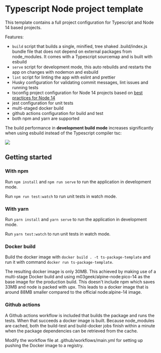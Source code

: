 # Typescript Node project template

This template contains a full project configuration for Typescript and Node 14 based projects.

Features:

- `build` script that builds a single, minified, tree shaked .build/index.js bundle file that does not depend on external packages from node_modules. It comes with a Typescript sourcemap and is built with esbuild
- `serve` script for development mode, this auto rebuilds and restarts the app on changes with nodemon and esbuild
- `lint` script for linting the app with eslint and prettier
- Husky configuration for validating commit messages, lint issues and running tests
- tsconfig project configuration for Node 14 projects based on [best practices for Node 14](https://github.com/tsconfig/bases/blob/main/bases/node14.json)
- jest configuration for unit tests
- multi-staged docker build
- github actions configuration for build and test
- both npm and yarn are supported

The build performance in **development build mode** increases significantly when using esbuild instead of the Typescript compiler tsc:

![](https://user-images.githubusercontent.com/994409/130596241-cedf9860-f4ca-4cb3-8bc6-e4a59aad20c2.png)

## Getting started

### With npm

Run `npm install` and `npm run serve` to run the application in development mode.

Run `npm run test:watch` to run unit tests in watch mode.

### With yarn

Run `yarn install` and `yarn serve` to run the application in development mode.

Run `yarn test:watch` to run unit tests in watch mode.

### Docker build

Build the docker image with `docker build . -t ts-package-template` and run it with command `docker run ts-package-template`.

The resulting docker image is only 30MB. This achieved by making use of a multi-stage Docker build and using m03geek/alpine-node:pico-14 as the base image for the production build. This doesn't include npm which saves 33MB and node is packed with upx. This leads to a docker image that is around 88MB smaller compared to the official node:alpine-14 image.

### Github actions

A Github actions workflow is included that builds the package and runs the tests. When that succeeds a docker image is built. Because node_modules are cached, both the build-test and build-docker jobs finish within a minute when the package dependencies can be retrieved from the cache.

Modify the workflow file at .github/workflows/main.yml for setting up pushing the Docker image to a registry.
